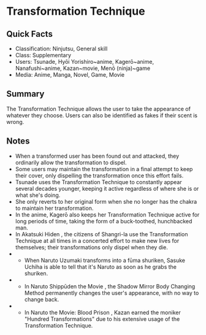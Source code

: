 # Transformation Technique

## Quick Facts
- Classification: Ninjutsu, General skill
- Class: Supplementary
- Users: Tsunade, Hyōi Yorishiro~anime, Kagerō~anime, Nanafushi~anime, Kazan~movie, Menō (ninja)~game
- Media: Anime, Manga, Novel, Game, Movie

## Summary
The Transformation Technique allows the user to take the appearance of whatever they choose. Users can also be identified as fakes if their scent is wrong.

## Notes
- When a transformed user has been found out and attacked, they ordinarily allow the transformation to dispel.
- Some users may maintain the transformation in a final attempt to keep their cover, only dispelling the transformation once this effort fails.
- Tsunade uses the Transformation Technique to constantly appear several decades younger, keeping it active regardless of where she is or what she's doing.
- She only reverts to her original form when she no longer has the chakra to maintain her transformation.
- In the anime, Kagerō also keeps her Transformation Technique active for long periods of time, taking the form of a buck-toothed, hunchbacked man.
- In Akatsuki Hiden , the citizens of Shangri-la use the Transformation Technique at all times in a concerted effort to make new lives for themselves; their transformations only dispel when they die.
- * When Naruto Uzumaki transforms into a fūma shuriken, Sasuke Uchiha is able to tell that it's Naruto as soon as he grabs the shuriken.
- * In Naruto Shippūden the Movie , the Shadow Mirror Body Changing Method permanently changes the user's appearance, with no way to change back.
- * In Naruto the Movie: Blood Prison , Kazan earned the moniker "Hundred Transformations" due to his extensive usage of the Transformation Technique.
